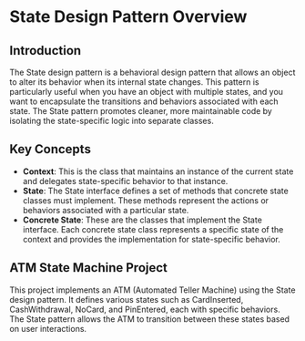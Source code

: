 # State Design Pattern Overview

## Introduction
The State design pattern is a behavioral design pattern that allows an object to alter its behavior when its internal state changes. This pattern is particularly useful when you have an object with multiple states, and you want to encapsulate the transitions and behaviors associated with each state. The State pattern promotes cleaner, more maintainable code by isolating the state-specific logic into separate classes.

## Key Concepts
- **Context**: This is the class that maintains an instance of the current state and delegates state-specific behavior to that instance.
- **State**: The State interface defines a set of methods that concrete state classes must implement. These methods represent the actions or behaviors associated with a particular state.
- **Concrete State**: These are the classes that implement the State interface. Each concrete state class represents a specific state of the context and provides the implementation for state-specific behavior.

## ATM State Machine Project

This project implements an ATM (Automated Teller Machine) using the State design pattern. It defines various states such as CardInserted, CashWithdrawal, NoCard, and PinEntered, each with specific behaviors. The State pattern allows the ATM to transition between these states based on user interactions.

